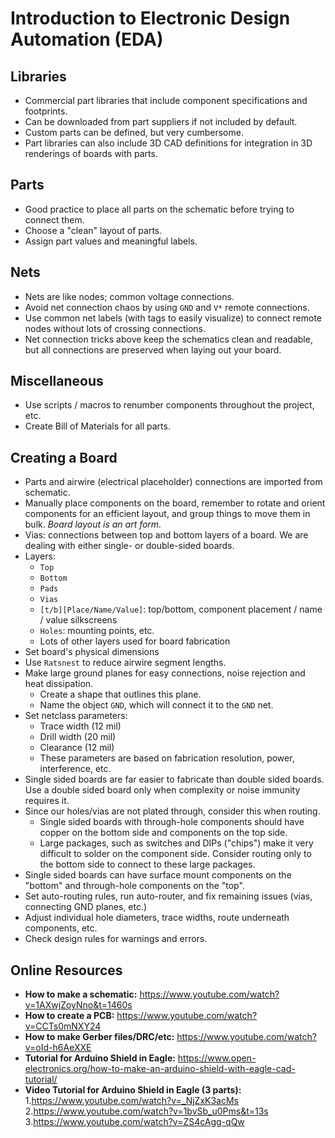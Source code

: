 # Introduction to Electronic Design Automation (EDA)

## Libraries
* Commercial part libraries that include component specifications and
  footprints.
* Can be downloaded from part suppliers if not included by default.
* Custom parts can be defined, but very cumbersome.
* Part libraries can also include 3D CAD definitions for integration in 3D
  renderings of boards with parts.

## Parts
* Good practice to place all parts on the schematic before trying to connect
  them.
* Choose a "clean" layout of parts.
* Assign part values and meaningful labels.

## Nets
* Nets are like nodes; common voltage connections.
* Avoid net connection chaos by using `GND` and `V*` remote connections.
* Use common net labels (with tags to easily visualize) to connect remote nodes
  without lots of crossing connections.
* Net connection tricks above keep the schematics clean and readable, but all
  connections are preserved when laying out your board.

## Miscellaneous
* Use scripts / macros to renumber components throughout the project, etc.
* Create Bill of Materials for all parts.

## Creating a Board
* Parts and airwire (electrical placeholder) connections are imported from schematic.
* Manually place components on the board, remember to rotate and orient
  components for an efficient layout, and group things to move them in bulk.
  *Board layout is an art form.*
* Vias: connections between top and bottom layers of a board.  We are dealing
  with either single- or double-sided boards.
* Layers: 
  + `Top`
  + `Bottom`
  + `Pads`
  + `Vias`
  + `[t/b][Place/Name/Value]`: top/bottom, component placement / name / value silkscreens
  + `Holes`: mounting points, etc.
  + Lots of other layers used for board fabrication
* Set board's physical dimensions
* Use `Ratsnest` to reduce airwire segment lengths.
* Make large ground planes for easy connections, noise rejection and heat dissipation.
  + Create a shape that outlines this plane.
  + Name the object `GND`, which will connect it to the `GND` net.
* Set netclass parameters:
  + Trace width (12 mil)
  + Drill width (20 mil)
  + Clearance (12 mil)
  + These parameters are based on fabrication resolution, power, interference, etc.
* Single sided boards are far easier to fabricate than double sided boards. Use a double sided board only when complexity or noise immunity requires it. 
* Since our holes/vias are not plated through, consider this when routing.
  + Single sided boards with through-hole components should have copper on the bottom side and components on the top side. 
  + Large packages, such as switches and DIPs ("chips") make it very difficult to solder on the component side. Consider routing only to the bottom side to connect to these large packages.
* Single sided boards can have surface mount components on the "bottom" and through-hole components on the "top". 
* Set auto-routing rules, run auto-router, and fix remaining issues (vias,
  connecting GND planes, etc.)
* Adjust individual hole diameters, trace widths, route underneath components,
  etc.
* Check design rules for warnings and errors.

## Online Resources
* **How to make a schematic:** https://www.youtube.com/watch?v=1AXwjZoyNno&t=1460s
* **How to create a PCB:** https://www.youtube.com/watch?v=CCTs0mNXY24
* **How to make Gerber files/DRC/etc:** https://www.youtube.com/watch?v=oId-h6AeXXE
* **Tutorial for Arduino Shield in Eagle:** https://www.open-electronics.org/how-to-make-an-arduino-shield-with-eagle-cad-tutorial/
* **Video Tutorial for Arduino Shield in Eagle (3 parts):**
    1.https://www.youtube.com/watch?v=_NjZxK3acMs
    2.https://www.youtube.com/watch?v=1bvSb_u0Pms&t=13s
    3.https://www.youtube.com/watch?v=ZS4cAgg-qQw
